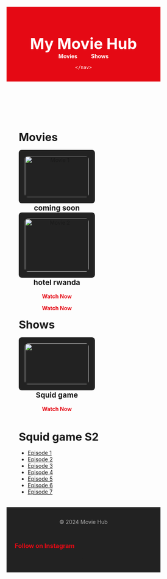 
<html lang="en">
<head>
  <meta charset="UTF-8">
  <meta name="viewport" content="width=device-width, initial-scale=1.0">
  <title>My Movie Hub</title>
  <style>
    /* Basic reset */
    * {
      margin: 0;
      padding: 0;
      box-sizing: border-box;
    }

    /* Body styling */
    body {
      font-family: Arial, sans-serif;
      background-color: #141414;
      color: white;
      line-height: 1.6;
    }

    /* Header styling */
    header {
      background-color: #e50914;
      color: white;
      padding: 1rem 2rem;
      text-align: center;
    }

    header h1 {
      font-size: 2.5rem;
    }

    header nav a {
      margin: 0 1rem;
      color: white;
      text-decoration: none;
      font-weight: bold;
    }

    header nav a:hover {
      text-decoration: underline;
    }

    /* Section styling */
    .section {
      padding: 2rem;
    }

    .section h2 {
      font-size: 1.8rem;
      margin-bottom: 1rem;
    }

    /* Grid layout for cards */
    .grid {
      display: flex;
      gap: 1.5rem;
      flex-wrap: wrap;
    }

    .card {
      background-color: #222;
      padding: 1rem;
      border-radius: 8px;
      text-align: center;
      width: 200px;
    }

    .card img {
      width: 100%;
      border-radius: 8px;
    }

    .card h3 {
      font-size: 1.2rem;
      margin: 1rem 0;
    }

    .card a {
      color: #e50914;
      text-decoration: none;
      font-weight: bold;
    }

    .card a:hover {
      text-decoration: underline;
    }

    /* Footer styling */
    footer {
      text-align: center;
      padding: 1rem 0;
      background-color: #222;
      color: #aaa;
    }
  </style>
</head>
<!-- Google tag (gtag.js) -->
<script async src="https://www.googletagmanager.com/gtag/js?id=G-XFRB0QN34P"></script>
<script>
  window.dataLayer = window.dataLayer || [];
  function gtag(){dataLayer.push(arguments);}
  gtag('js', new Date());

  gtag('config', 'G-XFRB0QN34P');
</script>
<body>
  <header>
    <h1>My Movie Hub</h1>
    <nav>
      <a href="#movies">Movies</a>
      <a href="#shows">Shows</a>
  
    </nav>
  </header>
  <main>
    <section id="movies" class="section">
      <h2>Movies</h2>
      <div class="grid">
        <div class="card">
          <img src="https://via.placeholder.com/200x300" alt="Movie 1">
          <h3>coming soon</h3>
          <p><a href="#">Watch Now</a></p>
        </div>
        <div class="card">
          <img src="https://via.placeholder.com/200x300" alt="Movie 2">
          <h3>hotel rwanda</h3>
       <p><a href="https://tralvoxmoon.xyz/file2/0vhJV1DEAZTsYB+64jnS~gxwEVewI8GOXXfzGVYeaVkTptSp343LCeg7Lf~Vuk5m+ro2KgJpNBqRJPKHyuu+h42F+elPOaC3K3kD6KVDT5S2HYHyOnMoTYMguE0GRcfU2R86ShQrckPgSlxPXD~k~HglEaEPpkwPIN1bYOBr~Eg=/cGxheWxpc3QubTN1OA==.m3u8">Watch Now</a></p>
          <p><a href="">Watch Now</a></p>
        </div>
      </div>
    </section>
    <section id="shows" class="section">
      <h2>Shows</h2>
      <div class="grid">
        <div class="card">
          <img src="https://static.wikia.nocookie.net/shipping/images/1/14/Squid_Game_promotional_poster.jpg/revision/latest?cb=20211022040624)">
          <h3>Squid game</h3>
          <p><a href="#">Watch Now</a></p>
        </div>
      </div>
    </section>
    <section id="episodes" class="section">
      <h2>Squid game S2</h2>
      <ul>
        <li><a href="https://6wyav2r9i6j.premilkyway.com/hls2/01/07576/zatj4n16xpnm_,l,n,h,.urlset/master.m3u8?t=elkXkuPc20oXXumS5oc0AYJOusFcoqbsP3d1mVxqW">Episode 1</a></li>
        <li><a href="https://uicdn.cloud/local/0/e2131244311814d364536b58a9674402/master.m3u8">Episode 2</a></li>
        <li><a href="https://uicdn.cloud/local/0/e5df7f62103c2cfd25ad24a59ee3868e/master.m3u8">Episode 3</a></li>
        <li><a href="https://streamcdn.cloud/local/0/e5df7f62103c2cfd25ad24a59ee3868e/master.m3u8">Episode 4</a></li>
        <li><a href="https://uzcdn.cloud/local/0/0ac3db05d627d442a4cfc9f2baa65b93/master.m3u8">Episode 5</a></li>
        <li><a href="https://uncdn.cloud/local/0/9a9cb156762fd3141ea60ed1fbc2375d/master.m3u8">Episode 6</a></li>
        <li><a href="https://uicdn.cloud/local/0/e5e421d49e5e376d678ac597f1852731/master.m3u8">Episode 7</a></li>  
      </ul>
    </section>
  </main>
  <footer>
    <p>&copy; 2024 Movie Hub</p> <p><div class="card">

  <a href="https://instagram.com/officialmrbea" class="instagram" target="_blank">Follow on Instagram</a>
</div></p> <style>
  .instagram {
    margin-top: 10px;
    display: block;
    color: #e50914;
    text-decoration: none;
    font-size: 1rem;
  }

  .instagram:hover {
    text-decoration: underline;
  }
</style>

  </footer>
</body>
</html>
